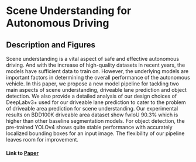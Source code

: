 # Scene Understanding for Autonomous Driving

## Description and Figures
Scene understanding is a vital aspect of safe and effective autonomous driving. And with the increase of high-quality datasets in recent years, the models have sufficient data to train on. However, the underlying models are important factors in determining the overall performance of the autonomous vehicle. In this paper, we propose a new model pipeline for tackling two main aspects of scene understanding, driveable lane prediction and object detection. We also provide a detailed analysis of our design choices of DeepLabv3+ used for our driveable lane prediction to cater to the problem of driveable area prediction for scene understanding. Our experimental results on BDD100K driveable area dataset show fwIoU 90.3% which is higher than other baseline segmentation models. For object detection, the pre-trained YOLOv4 shows quite stable performance with accurately localized bounding boxes for an input image. The flexibility of our pipeline leaves room for improvement.

#### Link to [Paper](https://www.researchgate.net/publication/372189733_Scene_Understanding_for_Autonomous_Driving)
